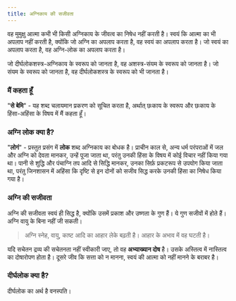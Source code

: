 ```yaml
---
title: अग्निकाय की सजीवता
---
```


<sutra-meaning>

वह मुमुक्षु आत्मा कभी भी किसी अग्निकाय के जीवत्व का निषेध नहीं करती है। स्वयं कि आत्मा का भी अपलाप नहीं करती है, क्योंकि जो अग्नि का अपलाप करता है, वह स्वयं का अपलाप करता है। जो स्वयं का अपलाप करता है, वह अग्नि-लोक का अपलाप करता है। 

जो दीर्घलोकशस्त्र-अग्निकाय के स्वरूप को जानता है, वह अशस्त्र-संयम के स्वरूप को जानता है। जो संयम के स्वरूप को जानता है, वह दीर्घलोकशस्त्र के स्वरूप को भी जानता है।

</sutra-meaning>

<sutra-explanation>

### मैं कहता हूँ

"**से बेमि**" - यह शब्द चलायमान प्रकरण को सूचित करता है, अर्थात् छःकाय के स्वरूप और छःकाय के हिंसा-अहिंसा के विषय में मैं कहता हूँ। 

### अग्नि लोक क्या है?

"**लोगं**" - प्रस्तुत प्रसंग में **लोक** शब्द अग्निकाय का बोधक है। प्राचीन काल से, अन्य धर्म परंपराओं में जल और अग्नि को देवता मानकर, उन्हें पूजा जाता था, परंतु उनकी हिंसा के विषय में कोई विचार नहीं किया गया था। पानी से शुद्धि और पंचाग्नि तप आदि से सिद्धि मानकर, उनका सिर्फ़ प्रकटरूप से उपयोग किया जाता था, परंतु जिनशासन में अहिंसा कि दृष्टि से इन दोनों को सजीव सिद्ध करके उनकी हिंसा का निषेध किया गया है। 

### अग्नि की सजीवता

अग्नि की सजीवता स्वयं ही सिद्ध है, क्योंकि उसमें प्रकाश और उष्णता के गुण हैं। ये गुण सजीवों में होते हैं। अग्नि वायु के बिना नहीं जी सकती। 

> अग्नि स्नेह, वायु, काष्ट आदि का आहार लेके बढ़ती है। आहार के अभाव में वह घटती है। 

यदि सचेतन द्रव्य की सचेतनता नहीं स्वीकारी जाए, तो वह **अभ्याख्यान दोष** है। उसके अस्तित्व में नास्तित्व का दोषारोपण होता है। दूसरे जीव कि सत्ता को न मानना, स्वयं की आत्मा को नहीं मानने के बराबर है। 

### दीर्घलोक क्या है?

दीर्घलोक का अर्थ है वनस्पति। 

</sutra-explanation>
